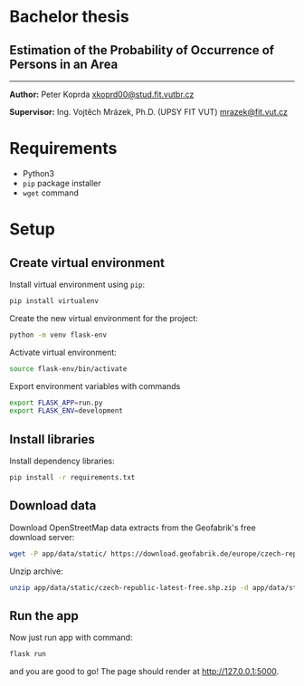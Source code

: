 # Bachelor thesis
## Estimation of the Probability of Occurrence of Persons in an Area
---

**Author:** Peter Koprda <xkoprd00@stud.fit.vutbr.cz>

**Supervisor:** Ing. Vojtěch Mrázek, Ph.D. (UPSY FIT VUT) <mrazek@fit.vut.cz>

# Requirements

* Python3
* `pip` package installer
* `wget` command


# Setup
## Create virtual environment

Install virtual environment using `pip`:
```sh
pip install virtualenv
```

Create the new virtual environment for the project:

```sh
python -m venv flask-env
```

Activate virtual environment:

```sh
source flask-env/bin/activate
```

Export environment variables with commands
```sh
export FLASK_APP=run.py
export FLASK_ENV=development
```

## Install libraries
Install dependency libraries:

```sh
pip install -r requirements.txt
```

## Download data
Download OpenStreetMap data extracts from the Geofabrik's free download server:

```sh
wget -P app/data/static/ https://download.geofabrik.de/europe/czech-republic-latest-free.shp.zip
```

Unzip archive:

```sh
unzip app/data/static/czech-republic-latest-free.shp.zip -d app/data/static/
```

## Run the app
Now just run app with command:
```sh
flask run
```
and you are good to go! The page should render at http://127.0.0.1:5000.
